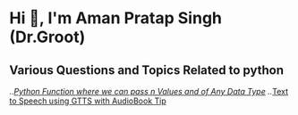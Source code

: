 # Hi 👋, I'm Aman Pratap Singh (Dr.Groot)
## Various Questions and Topics Related to python

..*[Python Function where we can pass n Values and of Any Data Type](infinitepassfun.py)
..*[Text to Speech using GTTS with AudioBook Tip](text_to_speech_gtts.py)
